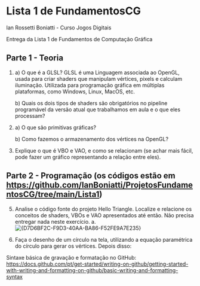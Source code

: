 # Lista 1 de FundamentosCG

Ian Rossetti Boniatti - Curso Jogos Digitais 

Entrega da Lista 1 de Fundamentos de Computação Gráfica

## Parte 1 - Teoria
1.
   a) O que é a GLSL?
   GLSL é uma Linguagem associada ao OpenGL, usada para criar shaders que manipulam vértices, pixels e calculam iluminação. Utilizada para programação gráfica em múltiplas plataformas, como Windows, Linux, MacOS,
etc.

   b) Quais os dois tipos de shaders são obrigatórios no pipeline programável da versão atual que trabalhamos em aula e o que eles processam?
   

   
2.
   a) O que são primitivas gráficas?


   b) Como fazemos o armazenamento dos vértices na OpenGL?
  

4. Explique o que é VBO e VAO, e como se relacionam (se achar mais fácil, pode fazer um gráfico representando a relação entre eles).


## Parte 2 - Programação (os códigos estão em https://github.com/IanBoniatti/ProjetosFundamentosCG/tree/main/Lista1)
   
5. Analise o código fonte do projeto Hello Triangle. Localize e relacione os conceitos de shaders, VBOs e VAO apresentados até então. Não precisa entregar nada neste exercício.
   a. ![{D7D6BF2C-F9D3-40AA-BA86-F52FE9A7E235}](https://github.com/user-attachments/assets/3efa87d5-a18a-417d-8de5-61cf130c10ab)





6. Faça o desenho de um círculo na tela, utilizando a equação paramétrica do círculo para gerar os vértices. Depois disso:




Sintaxe básica de gravação e formatação no GitHub:
https://docs.github.com/pt/get-started/writing-on-github/getting-started-with-writing-and-formatting-on-github/basic-writing-and-formatting-syntax

